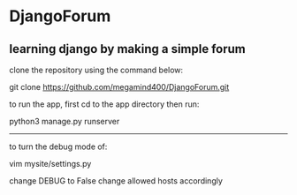 # DjangoForum
learning django by making a simple forum
---

clone the repository using the command below:

git clone https://github.com/megamind400/DjangoForum.git

to run the app, first cd to the app directory then run:

python3 manage.py runserver

---
to turn the debug mode of:

 vim mysite/settings.py
 
 change DEBUG to False
 change allowed hosts accordingly
